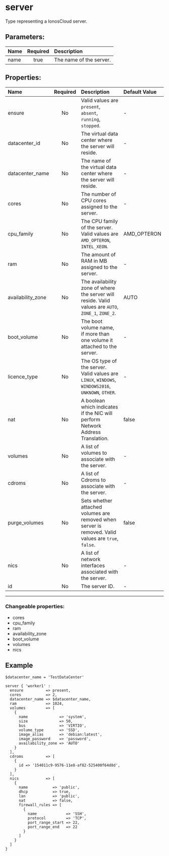 # server

Type representing a IonosCloud server.

## Parameters:

| Name | Required | Description |
| :--- | :-: | :--- |
| name | true | The name of the server.   |

## Properties:

| Name | Required | Description | Default Value |
| :--- | :-: | :--- | :--- |
| ensure | No |   Valid values are `present`, `absent`, `running`, `stopped`.  | - |
| datacenter_id | No | The virtual data center where the server will reside.   | - |
| datacenter_name | No | The name of the virtual data center where the server will reside.   | - |
| cores | No | The number of CPU cores assigned to the server.   | - |
| cpu_family | No | The CPU family of the server.  Valid values are `AMD_OPTERON`, `INTEL_XEON`.  | AMD_OPTERON |
| ram | No | The amount of RAM in MB assigned to the server.   | - |
| availability_zone | No | The availability zone of where the server will reside.  Valid values are `AUTO`, `ZONE_1`, `ZONE_2`.  | AUTO |
| boot_volume | No | The boot volume name, if more than one volume it attached to the server.   | - |
| licence_type | No | The OS type of the server.  Valid values are `LINUX`, `WINDOWS`, `WINDOWS2016`, `UNKNOWN`, `OTHER`.  | - |
| nat | No | A boolean which indicates if the NIC will perform Network Address Translation.   | false |
| volumes | No | A list of volumes to associate with the server.   | - |
| cdroms | No | A list of Cdroms to associate with the server.   | - |
| purge_volumes | No | Sets whether attached volumes are removed when server is removed.  Valid values are `true`, `false`.  | false |
| nics | No | A list of network interfaces associated with the server.   | - |
| id | No | The server ID.   | - |
***


### Changeable properties:

* cores
* cpu_family
* ram
* availability_zone
* boot_volume
* volumes
* nics


## Example

```text
$datacenter_name = 'TestDataCenter'

server { 'worker1' :
  ensure          => present,
  cores           => 2,
  datacenter_name => $datacenter_name,
  ram             => 1024,
  volumes         => [
    {
      name              => 'system',
      size              => 50,
      bus               => 'VIRTIO',
      volume_type       => 'SSD',
      image_alias       => 'debian:latest',
      image_password    => 'password',
      availability_zone => 'AUTO'
    }
  ],
  cdroms          => [
    {
      id => '154011c9-9576-11e8-af82-525400f64d8d',
    }
  ],
  nics            => [
    {
      name           => 'public',
      dhcp           => true,
      lan            => 'public',
      nat            => false,
      firewall_rules => [
        {
          name             => 'SSH',
          protocol         => 'TCP',
          port_range_start => 22,
          port_range_end   => 22
        }
      ]
    }
  ]
}

```

